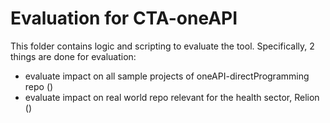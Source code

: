 

# Evaluation for CTA-oneAPI

This folder contains logic and scripting to evaluate the tool.
Specifically, 2 things are done for evaluation:
* evaluate impact on all sample projects of oneAPI-directProgramming repo ()
* evaluate impact on real world repo relevant for the health sector, Relion ()

